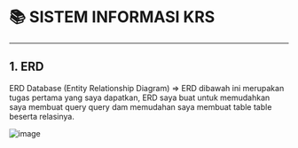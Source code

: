 <h1> 📚 SISTEM INFORMASI KRS</h1>
<hr>
<h2>1. ERD</h2>
ERD Database (Entity Relationship Diagram) => ERD dibawah ini merupakan tugas pertama yang saya dapatkan, ERD saya buat untuk memudahkan saya membuat query query dam memudahan saya membuat table table beserta relasinya.

![image](https://github.com/user-attachments/assets/a86f4c10-dc6f-46c0-8974-08c7b7a4f1a8)

